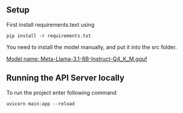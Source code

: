 ## Setup 
First install requirements.text using

```pip install -r requirements.txt```

You need to install the model manually, and put it into the src folder.

[Model name: Meta-Llama-3.1-8B-Instruct-Q4_K_M.gguf](https://huggingface.co/lmstudio-community/Meta-Llama-3.1-8B-Instruct-GGUF/resolve/main/Meta-Llama-3.1-8B-Instruct-Q4_K_M.gguf?download=true)

## Running the API Server locally
To run the project enter following command

```uvicorn main:app --reload```
